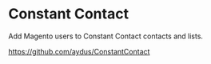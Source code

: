 Constant Contact
================
Add Magento users to Constant Contact contacts and lists.

https://github.com/aydus/ConstantContact